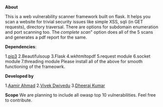 **About**


This is a web vulnerability scanner framework built on flask. It helps you scan a website for trivial security issues like simple XSS, sqli (in GET requests), directory traversal.
There are options for subdomain enumeration and port scanning too. The *complete scan*" option does all of the 5 scans and generates a pdf report for the same.

**Dependencies**:


1.[pip3](https://pip.pypa.io/en/stable/installing/#) 
2.Beautifulsoup
3.Flask
4.wkhtmltopdf
5.request module
6.socket module
7.threading module
Please install all of the above for smooth functioning of the frameowrk.

**Developed by**


1.[Aamir Ahmad](https://github.com/sickwiz)
2.[Vivek Dwivedu](https://github.com/silent-devil)
3.[Dheeraj Kumar](https://github.com/padfoot0)

**Scope**
We are planning to include all owasp top 10 vulnerabilities. Feel free to contribute.
